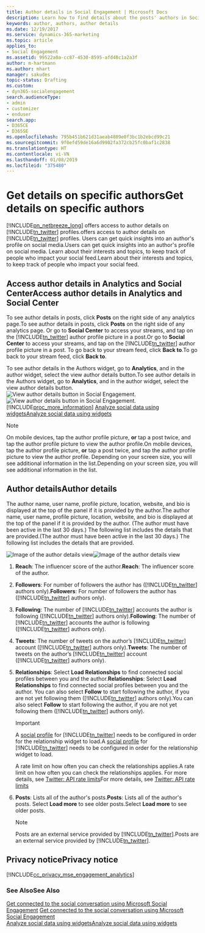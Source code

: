 ```yaml
---
title: Author details in Social Engagement | Microsoft Docs
description: Learn how to find details about the posts' authors in Social Engagement.
keywords: author, authors, author details
ms.date: 12/19/2017
ms.service: dynamics-365-marketing
ms.topic: article
applies_to:
- Social Engagement
ms.assetid: 99522a0a-cc87-4530-8595-afd48c1a2a3f
author: m-hartmann
ms.author: mhart
manager: sakudes
topic-status: Drafting
ms.custom:
- dyn365-socialengagement
search.audienceType:
- admin
- customizer
- enduser
search.app:
- D365CE
- D365SE
ms.openlocfilehash: 795b451b621d31aeab4809e0f3bc1b2ebcd99c21
ms.sourcegitcommit: 9f0efd59de16a6d9902fa372cb25fc0baf1c2838
ms.translationtype: HT
ms.contentlocale: vi-VN
ms.lasthandoff: 01/08/2019
ms.locfileid: "375480"
---
```

# <a name="get-details-on-specific-authors"></a><span data-ttu-id="68d26-104">Get details on specific authors</span><span class="sxs-lookup"><span data-stu-id="68d26-104">Get details on specific authors</span></span>
[!INCLUDE[pn_netbreeze_long](../includes/pn-social-engagement-long.md)] <span data-ttu-id="68d26-105">offers access to author details on [!INCLUDE[tn_twitter](../includes/tn-twitter.md)] profiles.</span><span class="sxs-lookup"><span data-stu-id="68d26-105">offers access to author details on [!INCLUDE[tn_twitter](../includes/tn-twitter.md)] profiles.</span></span> <span data-ttu-id="68d26-106">Users can get quick insights into an author's profile on social media.</span><span class="sxs-lookup"><span data-stu-id="68d26-106">Users can get quick insights into an author's profile on social media.</span></span> <span data-ttu-id="68d26-107">Learn about their interests and topics, to keep track of people who impact your social feed.</span><span class="sxs-lookup"><span data-stu-id="68d26-107">Learn about their interests and topics, to keep track of people who impact your social feed.</span></span>  
  
## <a name="access-author-details-in-analytics-and-social-center"></a><span data-ttu-id="68d26-108">Access author details in Analytics and Social Center</span><span class="sxs-lookup"><span data-stu-id="68d26-108">Access author details in Analytics and Social Center</span></span>  
<span data-ttu-id="68d26-109">To see author details in posts, click **Posts** on the right side of any analytics page.</span><span class="sxs-lookup"><span data-stu-id="68d26-109">To see author details in posts, click **Posts** on the right side of any analytics page.</span></span> <span data-ttu-id="68d26-110">Or go to **Social Center** to access your streams, and tap on the [!INCLUDE[tn_twitter](../includes/tn-twitter.md)] author profile picture in a post.</span><span class="sxs-lookup"><span data-stu-id="68d26-110">Or go to **Social Center** to access your streams, and tap on the [!INCLUDE[tn_twitter](../includes/tn-twitter.md)] author profile picture in a post.</span></span> <span data-ttu-id="68d26-111">To go back to your stream feed, click **Back to**.</span><span class="sxs-lookup"><span data-stu-id="68d26-111">To go back to your stream feed, click **Back to**.</span></span>  
  
<span data-ttu-id="68d26-112">To see author details in the Authors widget, go to **Analytics**, and in the author widget, select the view author details button.</span><span class="sxs-lookup"><span data-stu-id="68d26-112">To see author details in the Authors widget, go to **Analytics**, and in the author widget, select the view author details button.</span></span> <span data-ttu-id="68d26-113">![View author details button in Social Engagement](media/author-details-icon.png "View author details button in Social Engagement").</span><span class="sxs-lookup"><span data-stu-id="68d26-113">![View author details button in Social Engagement](media/author-details-icon.png "View author details button in Social Engagement").</span></span> [!INCLUDE[proc_more_information](../includes/proc-more-information.md)] <span data-ttu-id="68d26-114">[Analyze social data using widgets](analyze-social-data-using-widgets.md)</span><span class="sxs-lookup"><span data-stu-id="68d26-114">[Analyze social data using widgets](analyze-social-data-using-widgets.md)</span></span>  
  
> [!NOTE]
>  <span data-ttu-id="68d26-115">On mobile devices, tap the author profile picture, **or** tap a post twice, and tap the author profile picture to view the author profile.</span><span class="sxs-lookup"><span data-stu-id="68d26-115">On mobile devices, tap the author profile picture, **or** tap a post twice, and tap the author profile picture to view the author profile.</span></span> <span data-ttu-id="68d26-116">Depending on your screen size, you will see additional information in the list.</span><span class="sxs-lookup"><span data-stu-id="68d26-116">Depending on your screen size, you will see additional information in the list.</span></span>  
  
## <a name="author-details"></a><span data-ttu-id="68d26-117">Author details</span><span class="sxs-lookup"><span data-stu-id="68d26-117">Author details</span></span>  
<span data-ttu-id="68d26-118">The author name, user name, profile picture, location, website, and bio is displayed at the top of the panel if it is provided by the author.</span><span class="sxs-lookup"><span data-stu-id="68d26-118">The author name, user name, profile picture, location, website, and bio is displayed at the top of the panel if it is provided by the author.</span></span> <span data-ttu-id="68d26-119">(The author must have been active in the last 30 days.) The following list includes the details that are provided.</span><span class="sxs-lookup"><span data-stu-id="68d26-119">(The author must have been active in the last 30 days.) The following list includes the details that are provided.</span></span>  
 
<span data-ttu-id="68d26-120">![Image of the author details view](media/author-details.png "Image of the author details view")</span><span class="sxs-lookup"><span data-stu-id="68d26-120">![Image of the author details view](media/author-details.png "Image of the author details view")</span></span>
 
1. <span data-ttu-id="68d26-121">**Reach**: The influencer score of the author.</span><span class="sxs-lookup"><span data-stu-id="68d26-121">**Reach**: The influencer score of the author.</span></span>  
  
2. <span data-ttu-id="68d26-122">**Followers**: For number of followers the author has ([!INCLUDE[tn_twitter](../includes/tn-twitter.md)] authors only).</span><span class="sxs-lookup"><span data-stu-id="68d26-122">**Followers**: For number of followers the author has ([!INCLUDE[tn_twitter](../includes/tn-twitter.md)] authors only).</span></span>  
  
3. <span data-ttu-id="68d26-123">**Following**: The number of [!INCLUDE[tn_twitter](../includes/tn-twitter.md)] accounts the author is following ([!INCLUDE[tn_twitter](../includes/tn-twitter.md)] authors only).</span><span class="sxs-lookup"><span data-stu-id="68d26-123">**Following**: The number of [!INCLUDE[tn_twitter](../includes/tn-twitter.md)] accounts the author is following ([!INCLUDE[tn_twitter](../includes/tn-twitter.md)] authors only).</span></span>  
  
4. <span data-ttu-id="68d26-124">**Tweets**: The number of tweets on the author’s [!INCLUDE[tn_twitter](../includes/tn-twitter.md)] account ([!INCLUDE[tn_twitter](../includes/tn-twitter.md)] authors only).</span><span class="sxs-lookup"><span data-stu-id="68d26-124">**Tweets**: The number of tweets on the author’s [!INCLUDE[tn_twitter](../includes/tn-twitter.md)] account ([!INCLUDE[tn_twitter](../includes/tn-twitter.md)] authors only).</span></span>  
  
5. <span data-ttu-id="68d26-125">**Relationships**: Select **Load Relationships** to find connected social profiles between you and the author.</span><span class="sxs-lookup"><span data-stu-id="68d26-125">**Relationships**: Select **Load Relationships** to find connected social profiles between you and the author.</span></span> <span data-ttu-id="68d26-126">You can also select **Follow** to start following the author, if you are not yet following them ([!INCLUDE[tn_twitter](../includes/tn-twitter.md)] authors only).</span><span class="sxs-lookup"><span data-stu-id="68d26-126">You can also select **Follow** to start following the author, if you are not yet following them ([!INCLUDE[tn_twitter](../includes/tn-twitter.md)] authors only).</span></span>  
  
   > [!IMPORTANT]
   > <span data-ttu-id="68d26-127">A [social profile](manage-social-profiles.md) for [!INCLUDE[tn_twitter](../includes/tn-twitter.md)] needs to be configured in order for the relationship widget to load.</span><span class="sxs-lookup"><span data-stu-id="68d26-127">A [social profile](manage-social-profiles.md) for [!INCLUDE[tn_twitter](../includes/tn-twitter.md)] needs to be configured in order for the relationship widget to load.</span></span>  
   > 
   > <span data-ttu-id="68d26-128">A rate limit on how often you can check the relationships applies.</span><span class="sxs-lookup"><span data-stu-id="68d26-128">A rate limit on how often you can check the relationships applies.</span></span> <span data-ttu-id="68d26-129">For more details, see [Twitter: API rate limits](https://dev.twitter.com/rest/public/rate-limiting)</span><span class="sxs-lookup"><span data-stu-id="68d26-129">For more details, see [Twitter: API rate limits](https://dev.twitter.com/rest/public/rate-limiting)</span></span>  
  
6. <span data-ttu-id="68d26-130">**Posts**: Lists all of the author's posts.</span><span class="sxs-lookup"><span data-stu-id="68d26-130">**Posts**: Lists all of the author's posts.</span></span> <span data-ttu-id="68d26-131">Select **Load more** to see older posts.</span><span class="sxs-lookup"><span data-stu-id="68d26-131">Select **Load more** to see older posts.</span></span>  
  
   > [!NOTE]
   >  <span data-ttu-id="68d26-132">Posts are an external service provided by [!INCLUDE[tn_twitter](../includes/tn-twitter.md)].</span><span class="sxs-lookup"><span data-stu-id="68d26-132">Posts are an external service provided by [!INCLUDE[tn_twitter](../includes/tn-twitter.md)].</span></span>  
  
## <a name="privacy-notice"></a><span data-ttu-id="68d26-133">Privacy notice</span><span class="sxs-lookup"><span data-stu-id="68d26-133">Privacy notice</span></span>  
 [!INCLUDE[cc_privacy_mse_engagement_analytics](../includes/cc-privacy-mse-engagement-analytics.md)]  
  
### <a name="see-also"></a><span data-ttu-id="68d26-134">See Also</span><span class="sxs-lookup"><span data-stu-id="68d26-134">See Also</span></span>  
<span data-ttu-id="68d26-135">[Get connected to the social conversation using Microsoft Social Engagement](get-connected-social-conversation.md)  </span><span class="sxs-lookup"><span data-stu-id="68d26-135">[Get connected to the social conversation using Microsoft Social Engagement](get-connected-social-conversation.md)  </span></span>  
[<span data-ttu-id="68d26-136">Analyze social data using widgets</span><span class="sxs-lookup"><span data-stu-id="68d26-136">Analyze social data using widgets</span></span>](analyze-social-data-using-widgets.md)
 

